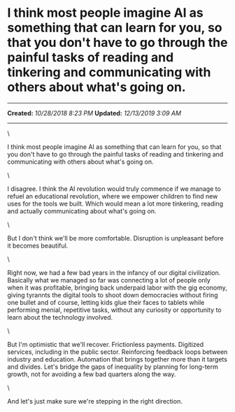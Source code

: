 I think most people imagine AI as something that can learn for you, so that you don't have to go through the painful tasks of reading and tinkering and communicating with others about what's going on.
========================================================================================================================================================================================================

  -------------- ----------------------
  **Created:**   *10/28/2018 8:23 PM*
  **Updated:**   *12/13/2019 3:09 AM*
  -------------- ----------------------

\

I think most people imagine AI as something that can learn for you, so
that you don't have to go through the painful tasks of reading and
tinkering and communicating with others about what's going on.

\

I disagree. I think the AI revolution would truly commence if we manage
to refuel an educational revolution, where we empower children to find
new uses for the tools we built. Which would mean a lot more tinkering,
reading and actually communicating about what's going on.

\

But I don't think we'll be more comfortable. Disruption is unpleasant
before it becomes beautiful.

\

Right now, we had a few bad years in the infancy of our digital
civilization. Basically what we managed so far was connecting a lot of
people only when it was profitable, bringing back underpaid labor with
the gig economy, giving tyrannts the digital tools to shoot down
democracies without firing one bullet and of course, letting kids glue
their faces to tablets while performing menial, repetitive tasks,
without any curiosity or opportunity to learn about the technology
involved.

\

But I'm optimistic that we'll recover. Frictionless payments. Digitized
services, including in the public sector. Reinforcing feedback loops
between industry and education. Automation that brings together more
than it targets and divides. Let's bridge the gaps of inequality by
planning for long-term growth, not for avoiding a few bad quarters along
the way.

\

And let's just make sure we're stepping in the right direction.

 
